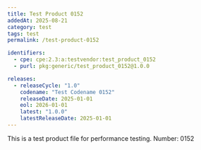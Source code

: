 ```yaml
---
title: Test Product 0152
addedAt: 2025-08-21
category: test
tags: test
permalink: /test-product-0152

identifiers:
  - cpe: cpe:2.3:a:testvendor:test_product_0152
  - purl: pkg:generic/test_product_0152@1.0.0

releases:
  - releaseCycle: "1.0"
    codename: "Test Codename 0152"
    releaseDate: 2025-01-01
    eol: 2026-01-01
    latest: "1.0.0"
    latestReleaseDate: 2025-01-01
---
```


This is a test product file for performance testing. Number: 0152
